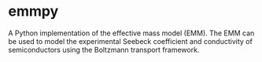 # emmpy
A Python implementation of the effective mass model (EMM).  The EMM can be used to model the experimental Seebeck coefficient and conductivity of semiconductors using the Boltzmann transport framework.
